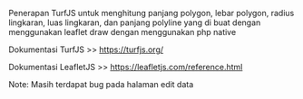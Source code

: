 Penerapan TurfJS untuk menghitung panjang polygon, lebar polygon, radius lingkaran, luas lingkaran, dan panjang polyline yang di buat dengan menggunakan leaflet draw dengan menggunakan php native

Dokumentasi TurfJS >> https://turfjs.org/

Dokumentasi LeafletJS >> https://leafletjs.com/reference.html

Note: Masih terdapat bug pada halaman edit data


